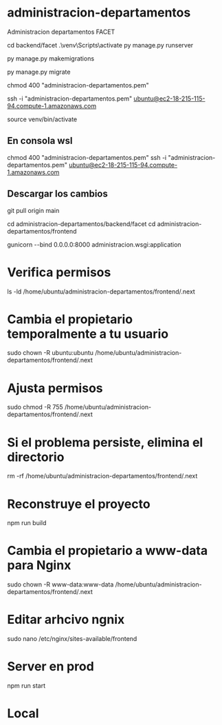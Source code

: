 # administracion-departamentos
 Administracion departamentos FACET

cd backend/facet
 .\venv\Scripts\activate
py manage.py runserver  

py manage.py makemigrations

py manage.py migrate

 chmod 400 "administracion-departamentos.pem"

  ssh -i "administracion-departamentos.pem" ubuntu@ec2-18-215-115-94.compute-1.amazonaws.com

  source venv/bin/activate

## En consola wsl

chmod 400 "administracion-departamentos.pem"
 ssh -i "administracion-departamentos.pem" ubuntu@ec2-18-215-115-94.compute-1.amazonaws.com

 ## Descargar los cambios
  git  pull origin main

  cd administracion-departamentos/backend/facet
  cd administracion-departamentos/frontend

  gunicorn --bind 0.0.0.0:8000 administracion.wsgi:application

  # Verifica permisos
ls -ld /home/ubuntu/administracion-departamentos/frontend/.next

# Cambia el propietario temporalmente a tu usuario
sudo chown -R ubuntu:ubuntu /home/ubuntu/administracion-departamentos/frontend/.next

# Ajusta permisos
sudo chmod -R 755 /home/ubuntu/administracion-departamentos/frontend/.next

# Si el problema persiste, elimina el directorio
rm -rf /home/ubuntu/administracion-departamentos/frontend/.next

# Reconstruye el proyecto
npm run build

# Cambia el propietario a www-data para Nginx
sudo chown -R www-data:www-data /home/ubuntu/administracion-departamentos/frontend/.next

# Editar arhcivo ngnix
 sudo nano /etc/nginx/sites-available/frontend
# Server en prod
 npm run start

# Local

